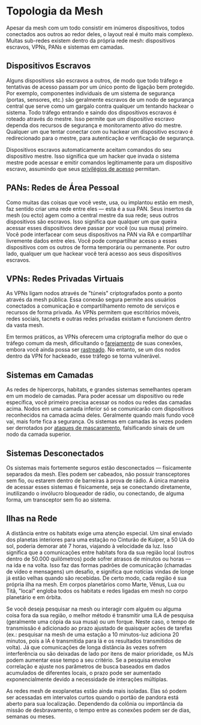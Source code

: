 # Topologia da Mesh

Apesar da mesh com um todo consistir em inúmeros dispositivos, todos conectados aos outros ao redor deles, o layout real é muito mais complexo. Muitas sub-redes existem dentro da própria rede mesh: dispositivos escravos, VPNs, PANs e sistemas em camadas.

## Dispositivos Escravos

Alguns dispositivos são escravos a outros, de modo que todo tráfego e tentativas de acesso passam por um único ponto de ligação bem protegido. Por exemplo, componentes individuais de um sistema de segurança (portas, sensores, etc.) são geralmente escravos de um nodo de segurança central que serve como um gargalo contra qualquer um tentando hackear o sistema. Todo tráfego entrando e saindo dos dispositivos escravos é roteado através do mestre. Isso permite que um dispositivo escravo dependa dos recursos de segurança e monitoramento ativo do mestre. Qualquer um que tentar conectar com ou hackear um dispositivo escravo é redirecionado para o mestre, para autenticação e verificação de segurança.

Dispositivos escravos automaticamente aceitam comandos do seu dispositivo mestre. Isso significa que um hacker que invada o sistema mestre pode acessar e emitir comandos legitimamente para um dispositivo escravo, assumindo que seus [privilégios de acesso](../13/05-authentication-and-encryption.md#accounts--access-privileges) permitam.

## PANs: Redes de Área Pessoal

Como muitas das coisas que você veste, usa, ou implantou estão em mesh, faz sentido criar uma rede entre eles — esta é a sua PAN. Seus insertos da mesh (ou ecto) agem como a central mestre da sua rede; seus outros dispositivos são escravos. Isso significa que qualquer um que queira acessar esses dispositivos deve passar por você (ou sua musa) primeiro. Você pode interfacear com seus dispositivos na PAN via RA e compartilhar livremente dados entre eles. Você pode compartilhar acesso a esses dispositivos com os outros de forma temporária ou permanente. Por outro lado, qualquer um que hackear você terá acesso aos seus dispositivos escravos.

## VPNs: Redes Privadas Virtuais

As VPNs ligam nodos através de "túneis" criptografados ponto a ponto através da mesh pública. Essa conexão segura permite aos usuários conectados a comunicação e compartilhamento remoto de serviços e recursos de forma privada. As VPNs permitem que escritórios móveis, redes sociais, tacnets e outras redes privadas existam e funcionem dentro da vasta mesh.

Em termos práticos, as VPNs oferecem uma criptografia melhor do que o tráfego comum da mesh, dificultando o [farejamento](../13/04-devices-apps-and-links.md#sniffing) de suas conexões, embora você ainda possa ser [rastreado](../13/10-tracking.md). No entanto, se um dos nodos dentro da VPN for hackeado, esse tráfego se torna vulnerável.

## Sistemas em Camadas

As redes de hipercorps, habitats, e grandes sistemas semelhantes operam em um modelo de camadas. Para poder acessar um dispositivo ou rede específica, você primeiro precisa acessar os nodos ou redes das camadas acima. Nodos em uma camada inferior só se comunicarão com dispositivos reconhecidos na camada acima deles. Geralmente quando mais fundo você vai, mais forte fica a segurança. Os sistemas em camadas às vezes podem ser derrotados por [ataques de mascaramento](../13/05-authentication-and-encryption.md#spoofing), falsificando sinais de um nodo da camada superior.

## Sistemas Desconectados

Os sistemas mais fortemente seguros estão desconectados — fisicamente separados da mesh. Eles podem ser cabeados, não possuir transceptores sem fio, ou estarem dentro de barreiras à prova de rádio. A única maneira de acessar esses sistemas é fisicamente, seja se conectando diretamente, inutilizando o invólucro bloqueador de rádio, ou conectando, de alguma forma, um transceptor sem fio ao sistema.

## Ilhas na Rede

A distância entre os habitats exige uma atenção especial. Um sinal enviado dos planetas interiores para uma estação no Cinturão de Kuiper, a 50&nbsp;UA do sol, poderia demorar até 7 horas, viajando à velocidade da luz. Isso significa que a comunicações entre habitats fora da sua região local (outros dentro de 50.000 quilômetros) pode sofrer atrasos de minutos ou horas — na ida e na volta. Isso faz das formas padrões de comunicação (chamadas de vídeo e mensagens) um desafio, e significa que notícias vindas de longe já estão velhas quando são recebidas. De certo modo, cada região é sua própria ilha na mesh. Em corpos planetários como Marte, Vênus, Lua ou Titã, "local" engloba todos os habitats e redes ligadas em mesh no corpo planetário e em órbita.

Se você deseja pesquisar na mesh ou interagir com alguém ou alguma coisa fora da sua região, o melhor método é transmitir uma ILA de pesquisa (geralmente uma cópia da sua musa) ou um forque. Neste caso, o tempo de transmissão é adicionado ao prazo ajustado de quaisquer ações de tarefas (ex.: pesquisar na mesh de uma estação a 10 minutos-luz adiciona 20 minutos, pois a IA é transmitida para lá e os resultados transmitidos de volta). Já que comunicações de longa distância às vezes sofrem interferência ou são deixadas de lado por itens de maior prioridade, os MJs podem aumentar esse tempo a seu critério. Se a pesquisa envolve correlação e ajuste nos parâmetros de busca baseados em dados acumulados de diferentes locais, o prazo pode ser aumentado exponencialmente devido a necessidade de interações múltiplas.

As redes mesh de exoplanetas estão ainda mais isoladas. Elas só podem ser acessadas em intervalos curtos quando o portão de pandora está aberto para sua localização. Dependendo da colônia ou importância da missão de desbravamento, o tempo entre as conexões podem ser de dias, semanas ou meses.

